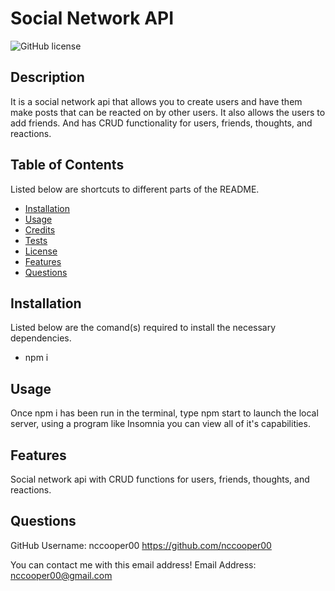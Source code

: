 # Social Network API
                
![GitHub license](https://img.shields.io/badge/license-MIT-blue)
                
## Description
                        
It is a social network api that allows you to create users and have them make posts that can be reacted on by other users. It also allows the users to add friends. And has CRUD functionality for users, friends, thoughts, and reactions.
                        
## Table of Contents
                        
Listed below are shortcuts to different parts of the README.
- [Installation](#installation)
- [Usage](#usage)
- [Credits](#credits)
- [Tests](#tests)
- [License](#liscense)
- [Features](#features)
- [Questions](#questions)
                        
## Installation
                
Listed below are the comand(s) required to install the necessary dependencies.    
-   npm i
                        
## Usage
                        
Once npm i has been run in the terminal, type npm start to launch the local server, using a program like Insomnia you can view all of it's capabilities.
                                 
## Features
                        
Social network api with CRUD functions for users, friends, thoughts, and reactions.
                
## Questions
                
GitHub Username: nccooper00
https://github.com/nccooper00
                
You can contact me with this email address!
Email Address: nccooper00@gmail.com
